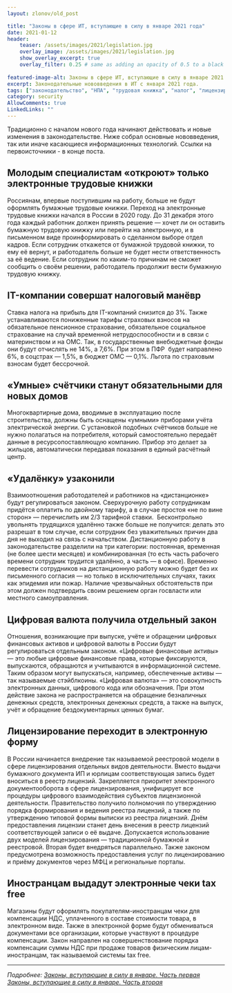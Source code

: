 ```yaml
---
layout: zlonov/old_post

title: "Законы в сфере ИТ, вступающие в силу в январе 2021 года"
date: 2021-01-12
header:
    teaser: /assets/images/2021/legislation.jpg
    overlay_image: /assets/images/2021/legislation.jpg
    show_overlay_excerpt: true
    overlay_filter: 0.25 # same as adding an opacity of 0.5 to a black background
    
featured-image-alt: Законы в сфере ИТ, вступающие в силу в январе 2021 года
excerpt: Законодательные нововведения в ИТ с января 2021 года.
tags: ["законодательство", "НПА", "трудовая книжка", "налог", "лицензирование", "счётчик", "цифровая валюта", "tax free"]
category: security
AllowComments: true
LinkedLinks: ""
---
```

Традиционно с началом нового года начинают действовать и новые изменения в законодательстве. Ниже собрал основные нововведения, так или иначе касающиеся информационных технологий. Ссылки на первоисточники - в конце поста.

## Молодым специалистам «откроют» только электронные трудовые книжки

Россиянам, впервые поступившим на работу, больше не будут оформлять бумажные трудовые книжки. Переход на электронные трудовые книжки начался в России в 2020 году. До 31 декабря этого года каждый работник должен принять решение — хочет ли он оставить бумажную трудовую книжку или перейти на электронную, и в письменном виде проинформировать о сделанном выборе отдел кадров. Если сотрудник откажется от бумажной трудовой книжки, то ему её вернут, и работодатель больше не будет нести ответственность за её ведение. Если сотрудник по каким-то причинам не сможет сообщить о своём решении, работодатель продолжит вести бумажную трудовую книжку.

## IT-компании совершат налоговый манёвр

Ставка налога на прибыль для IT-компаний снизится до 3%. Также устанавливаются пониженные тарифы страховых взносов на обязательное пенсионное страхование, обязательное социальное страхование на случай временной нетрудоспособности и в связи с материнством и на ОМС. Так, в государственные внебюджетные фонды они будут отчислять не 14%, а 7,6%. При этом в ПФР  будет направлено 6%, в соцстрах — 1,5%, в бюджет ОМС — 0,1%. Льгота по страховым взносам будет бессрочной.

## «Умные» счётчики станут обязательными для новых домов

Многоквартирные дома, вводимые в эксплуатацию после строительства, должны быть оснащены «умными» приборами учёта электрической энергии. С установкой подобных счётчиков больше не нужно полагаться на потребителя, который самостоятельно передаёт данные в ресурсопоставляющую компанию. Прибор это делает за жильцов, автоматически передавая показания в единый расчётный центр.

## «Удалёнку» узаконили

Взаимоотношения работодателей и работников на «дистанционке» будут регулироваться законом. Сверхурочную работу сотрудникам придётся оплатить по двойному тарифу, а в случае простоя «не по вине сторон» — перечислить им 2/3 тарифной ставки. 
Бесконтрольно увольнять трудящихся удалённо также больше не получится: делать это разрешат в том случае, если сотрудник без уважительных причин два дня не выходил на связь с начальством. Дистанционную работу в законодательстве разделили на три категории: постоянная, временная (не более шести месяцев) и комбинированная (то есть часть рабочего времени сотрудник трудится удалённо, а часть — в офисе). Временно перевести сотрудников на дистанционную работу можно будет без их письменного согласия — но только в исключительных случаях, таких как эпидемия или пожар. Наличие чрезвычайных обстоятельств при этом должен подтвердить своим решением орган госвласти или местного самоуправления. 

## Цифровая валюта получила отдельный закон

Отношения, возникающие при выпуске, учёте и обращении цифровых финансовых активов и цифровой валюты в России будут регулироваться отдельным законом.
«Цифровые финансовые активы» — это любые цифровые финансовые права, которые фиксируются, выпускаются, обращаются и учитываются в информационной системе. Таким образом могут выпускаться, например, обеспеченные активы — так называемые стэйблкоины. «Цифровая валюта» — это совокупность электронных данных, цифрового кода или обозначения. При этом действие закона не распространяется на обращение безналичных денежных средств, электронных денежных средств, а также на выпуск, учёт и обращение бездокументарных ценных бумаг.

## Лицензирование переходит в электронную форму

В России начинается внедрение так называемой реестровой модели в сфере лицензирования отдельных видов деятельности. Вместо выдачи бумажного документа ИП и юрлицам соответствующая запись будет вноситься в реестр лицензий. Закрепляется приоритет электронного документооборота в сфере лицензирования, унифицирует все процедуры цифрового взаимодействия субъектов лицензионной деятельности. Правительство получило полномочия по утверждению порядка формирования и ведения реестра лицензий, а также по утверждению типовой формы выписки из реестра лицензий. Днём предоставления лицензии станет день внесения в реестр лицензий соответствующей записи о её выдаче. Допускается использование двух моделей лицензирования — традиционной бумажной и реестровой. Вторая будет внедряться параллельно. Также законом предусмотрена возможность предоставления услуг по лицензированию и приёму документов через МФЦ и региональные порталы.

## Иностранцам выдадут электронные чеки tax free

Магазины будут оформлять покупателям-иностранцам чеки для компенсации НДС, уплаченного в составе стоимости товара, в электронном виде. Также в электронной форме будут обмениваться документами все организации, которые участвуют в процедуре компенсации. Закон направлен на совершенствование порядка компенсации суммы НДС при продаже товаров физическим лицам-иностранцам, так называемой системы tax free.

---

_Подробнее:_
_[Законы, вступающие в силу в январе. Часть первая](https://www.pnp.ru/politics/zakony-vstupayushhie-v-silu-v-yanvare.html)_
_[Законы, вступающие в силу в январе. Часть вторая](https://www.pnp.ru/politics/zakony-vstupayushhie-v-silu-v-yanvare-chast-vtoraya.html)_
